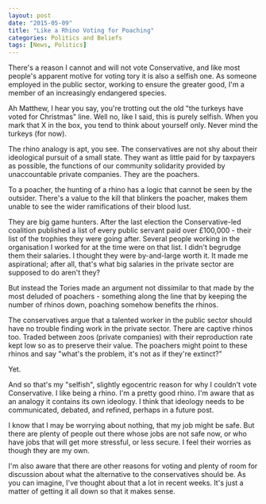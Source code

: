 ```yaml
---
layout: post
date: "2015-05-09"
title: "Like a Rhino Voting for Poaching"
categories: Politics and Beliefs
tags: [News, Politics]
---
```


There's a reason I cannot and will not vote Conservative, and like most people's apparent motive for voting tory it is also a selfish one. As someone employed in the public sector, working to ensure the greater good, I'm a member of an increasingly endangered species.

Ah Matthew, I hear you say, you're trotting out the old "the turkeys have voted for Christmas" line. Well no, like I said, this is purely selfish. When you mark that X in the box, you tend to think about yourself only. Never mind the turkeys (for now).

The rhino analogy is apt, you see. The conservatives are not shy about their ideological pursuit of a small state. They want as little paid for by taxpayers as possible, the functions of our community solidarity provided by unaccountable private companies. They are the poachers.

To a poacher, the hunting of a rhino has a logic that cannot be seen by the outsider. There's a value to the kill that blinkers the poacher, makes them unable to see the wider ramifications of their blood lust.

They are big game hunters. After the last election the Conservative-led coalition published a list of every public servant paid over £100,000 - their list of the trophies they were going after. Several people working in the organisation I worked for at the time were on that list. I didn't begrudge them their salaries. I thought they were by-and-large worth it. It made me aspirational; after all, that's what big salaries in the private sector are supposed to do aren't they?

But instead the Tories made an argument not dissimilar to that made by the most deluded of poachers - something along the line that by keeping the number of rhinos down, poaching somehow benefits the rhinos.

The conservatives argue that a talented worker in the public sector should have no trouble finding work in the private sector. There are captive rhinos too. Traded between zoos (private companies) with their reproduction rate kept low so as to preserve their value. The poachers might point to these rhinos and say "what's the problem, it's not as if they're extinct?"

Yet.

And so that's my "selfish", slightly egocentric reason for why I couldn't vote Conservative. I like being a rhino. I'm a pretty good rhino. I'm aware that as an analogy it contains its own ideology. I think that ideology needs to be communicated, debated, and refined, perhaps in a future post.

I know that I may be worrying about nothing, that my job might be safe. But there are plenty of people out there whose jobs are not safe now, or who have jobs that will get more stressful, or less secure. I feel their worries as though they are my own.

I'm also aware that there are other reasons for voting and plenty of room for discussion about what the alternative to the conservatives should be. As you can imagine, I've thought about that a lot in recent weeks. It's just a matter of getting it all down so that it makes sense.

